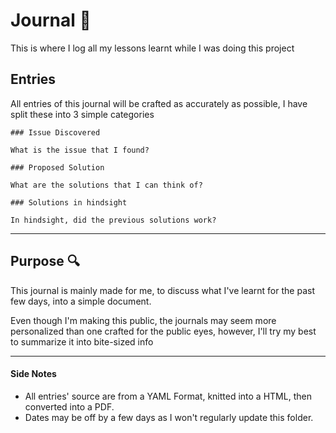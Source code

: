 # Journal :paperclip:

This is where I log all my lessons learnt while I was doing this project

## Entries

All entries of this journal will be crafted as accurately as possible,
I have split these into 3 simple categories
```
### Issue Discovered

What is the issue that I found?

### Proposed Solution

What are the solutions that I can think of?

### Solutions in hindsight

In hindsight, did the previous solutions work?
```
---

## Purpose :mag:

This journal is mainly made for me, to discuss what I've learnt for the past few days, 
into a simple document.

Even though I'm making this public, the journals may seem more personalized than one
crafted for the public eyes, however, I'll try my best to summarize it into bite-sized
info

---

#### Side Notes

- All entries' source are from a YAML Format, knitted into a HTML, then converted into a PDF.
- Dates may be off by a few days as I won't regularly update this folder.


